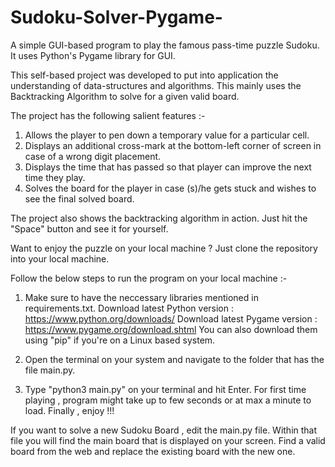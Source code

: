 # Sudoku-Solver-Pygame-
A simple GUI-based program to play the famous pass-time puzzle Sudoku. It uses Python's Pygame library for GUI.

This self-based project was developed to put into application the understanding of data-structures and algorithms. 
This mainly uses the Backtracking Algorithm to solve for a given valid board. 

The project has the following salient features :- 
1) Allows the player to pen down a temporary value for a particular cell. 
2) Displays an additional cross-mark at the bottom-left corner of screen in case of a wrong digit placement. 
3) Displays the time that has passed so that player can improve the next time they play. 
4) Solves the board for the player in case (s)/he gets stuck and wishes to see the final solved board. 
     
The project also shows the backtracking algorithm in action. Just hit the "Space" button and see it for yourself.  

Want to enjoy the puzzle on your local machine ? Just clone the repository into your local machine.   

Follow the below steps to run the program on your local machine :- 

1) Make sure to have the neccessary libraries mentioned in requirements.txt. 
   Download latest Python version : https://www.python.org/downloads/ 
   Download latest Pygame version : https://www.pygame.org/download.shtml
   You can also download them using "pip" if you're on a Linux based system. 

2) Open the terminal on your system and navigate to the folder that has the file main.py. 

3) Type "python3 main.py" on your terminal and hit Enter. For first time playing , program might take up to few seconds or at max 
   a minute to load. Finally , enjoy !!! 
   
   
If you want to solve a new Sudoku Board , edit the main.py file. Within that file you will find the main board that is displayed 
on your screen. Find a valid board from the web and replace the existing board with the new one.
   

